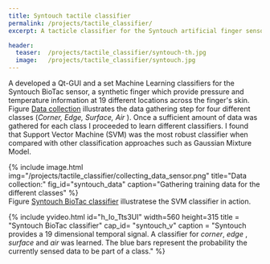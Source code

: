 ```yaml
---
title: Syntouch tactile classifier
permalink: /projects/tactile_classifier/
excerpt: A tacticle classifier for the Syntouch artificial finger sensor.

header:
  teaser:  /projects/tactile_classifier/syntouch-th.jpg
  image:   /projects/tactile_classifier/syntouch.jpg
---
```



A developed a Qt-GUI and a set Machine Learning classifiers for the Syntouch BioTac sensor, a synthetic finger which
provide pressure and temperature information at 19 different locations across the finger's skin. Figure [Data collection](#syntouch_data)
illustrates the data gathering step for four different classes (<i>Corner, Edge, Surface, Air </i>). Once a sufficient
amount of data was gathered for each class I proceeded to learn different classifiers. I found that
Support Vector Machine (SVM) was the most robust classifier when compared with other classification approaches such as Gaussian Mixture Model.

<!-- BioTac Image -->
{% include image.html
            img="/projects/tactile_classifier/collecting_data_sensor.png"
            title="Data collection:"
            fig_id="syntouch_data"
            caption="Gathering training data for the different classes" %}
<br>
Figure [Syntouch BioTac classifier](#syntouch_v) illustratese the SVM classifier in action.


{% include yvideo.html id="h_Io_Tts3UI" width=560 height=315
                                        title = "Syntouch BioTac classifier"
                                        cap_id= "syntouch_v"
                                        caption = "Syntouch provides a 19 dimensional temporal signal. A classifier for <i>corner</i>, <i> edge </i>, <i> surface </i> and
                                        <i> air </i> was learned. The blue bars represent the probability the currently sensed data to be part of a class."
%}
